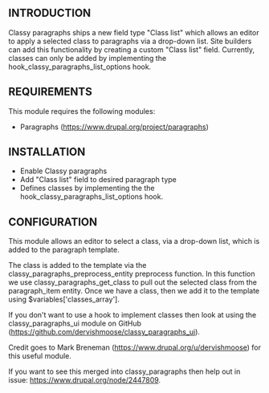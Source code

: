 INTRODUCTION
------------

Classy paragraphs ships a new field type "Class list" which allows an editor to apply a selected class to paragraphs via a drop-down list. Site builders can add this functionality by creating a custom "Class list" field. Currently, classes can only be  added by implementing the hook_classy_paragraphs_list_options hook.

REQUIREMENTS
------------
 This module requires the following modules:
 * Paragraphs (https://www.drupal.org/project/paragraphs)
 
INSTALLATION
------------

 * Enable Classy paragraphs
 * Add "Class list" field to desired paragraph type
 * Defines classes by implementing the the hook_classy_paragraphs_list_options hook.

CONFIGURATION
----------------------------------------------------

This module allows an editor to select a class, via a drop-down list, which is added to the paragraph template.

The class is added to the template via the classy_paragraphs_preprocess_entity preprocess function. In this function we use classy_paragraphs_get_class to pull out the selected class from the paragraph_item entity. Once we have a class, then we add it to the template using $variables['classes_array'].

If you don't want to use a hook to implement classes then look at using the classy_paragraphs_ui module on GitHub (https://github.com/dervishmoose/classy_paragraphs_ui).

Credit goes to Mark Breneman (https://www.drupal.org/u/dervishmoose) for this useful module.

If you want to see this merged into classy_paragraphs then help out in issue: https://www.drupal.org/node/2447809.
